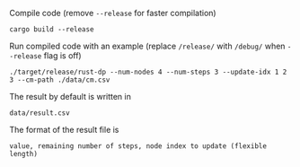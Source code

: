 Compile code (remove `--release` for faster compilation)
```
cargo build --release
```

Run compiled code with an example (replace `/release/` with `/debug/` when `--release` flag is off)
```
./target/release/rust-dp --num-nodes 4 --num-steps 3 --update-idx 1 2 3 --cm-path ./data/cm.csv
```

The result by default is written in
```
data/result.csv
```

The format of the result file is
```
value, remaining number of steps, node index to update (flexible length)
```
